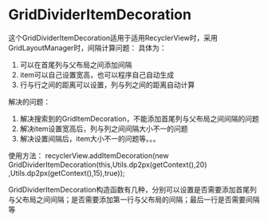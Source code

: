 # GridDividerItemDecoration
这个GridDividerItemDecoration适用于适用RecyclerView时，采用GridLayoutManager时，间隔计算问题：
具体为：
1. 可以在首尾列与父布局之间添加间隔
2. item可以自己设置宽高，也可以程序自己自动生成
3. 行与行之间的距离可以设置，列与列之间的距离自动计算

解决的问题：
1. 解决搜索到的GridItemDecoration，不能添加首尾列与父布局之间间隔的问题
2. 解决item设置宽高后，列与列之间间隔大小不一的问题
3. 解决设置间隔后，item大小不一的问题等。。。

使用方法：
recyclerView.addItemDecoration(new GridDividerItemDecoration(this,Utils.dp2px(getContext(),20)
                                ,Utils.dp2px(getContext(),15),true));
                                

GridDividerItemDecoration构造函数有几种，分别可以设置是否需要添加首尾列与父布局之间间隔；是否需要添加第一行与父布局的间隔；最后一行是否需要间隔等
